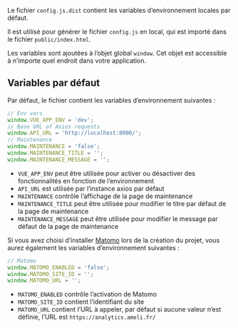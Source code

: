 Le fichier `config.js.dist` contient les variables d’environnement locales par défaut.

Il est utilisé pour générer le fichier `config.js` en local, qui est importé dans le fichier `public/index.html`.

<doc-alert type="info">

Les variables sont ajoutées à l’objet global `window`. Cet objet est accessible à n’importe quel endroit dans votre application.

</doc-alert>

## Variables par défaut

Par défaut, le fichier contient les variables d’environnement suivantes :

```js
// Env vars
window.VUE_APP_ENV = 'dev';
// Base URL of Axios requests
window.API_URL = 'http://localhost:8000/';
// Maintenance
window.MAINTENANCE = 'false';
window.MAINTENANCE_TITLE = '';
window.MAINTENANCE_MESSAGE = '';
```

- `VUE_APP_ENV` peut être utilisée pour activer ou désactiver des fonctionnalités en fonction de l’environnement
- `API_URL` est utilisée par l’instance axios par défaut
- `MAINTENANCE` contrôle l’affichage de la page de maintenance
- `MAINTENANCE_TITLE` peut être utilisée pour modifier le titre par défaut de la page de maintenance
- `MAINTENANCE_MESSAGE` peut être utilisée pour modifier le message par défaut de la page de maintenance

Si vous avez choisi d’installer [Matomo](https://fr.matomo.org/) lors de la création du projet, vous aurez également les variables d’environnement suivantes :

```js
// Matomo
window.MATOMO_ENABLED = 'false';
window.MATOMO_SITE_ID = '';
window.MATOMO_URL = '';
```

- `MATOMO_ENABLED` contrôle l’activation de Matomo
- `MATOMO_SITE_ID` contient l’identifiant du site
- `MATOMO_URL` contient l’URL à appeler, par défaut si aucune valeur n’est définie, l’URL est `https://analytics.ameli.fr/`
